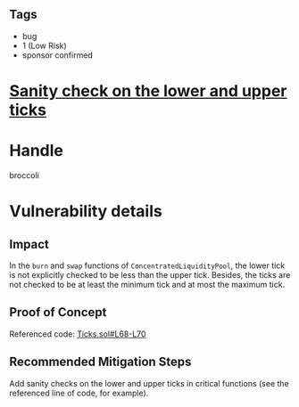 ## Tags

- bug
- 1 (Low Risk)
- sponsor confirmed

# [Sanity check on the lower and upper ticks](https://github.com/code-423n4/2021-09-sushitrident-2-findings/issues/93) 

# Handle

broccoli


# Vulnerability details

## Impact

In the `burn` and `swap` functions of `ConcentratedLiquidityPool`, the lower tick is not explicitly checked to be less than the upper tick. Besides, the ticks are not checked to be at least the minimum tick and at most the maximum tick.

## Proof of Concept

Referenced code:
[Ticks.sol#L68-L70](https://github.com/sushiswap/trident/blob/c405f3402a1ed336244053f8186742d2da5975e9/contracts/libraries/concentratedPool/Ticks.sol#L68-L70)

## Recommended Mitigation Steps

Add sanity checks on the lower and upper ticks in critical functions (see the referenced line of code, for example).

